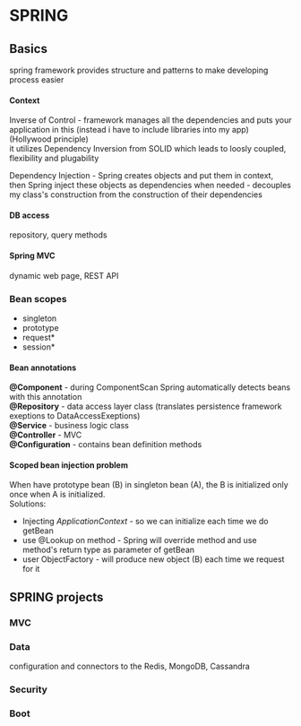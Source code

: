 # SPRING

## Basics

spring framework provides structure and patterns to make developing process easier

#### Context

Inverse of Control - framework manages all the dependencies and puts your application in this \(instead i have to include libraries into my app\) \(Hollywood principle\)  
it utilizes Dependency Inversion from SOLID which leads to loosly coupled, flexibility and plugability

Dependency Injection - Spring creates objects and put them in context, then Spring inject these objects as dependencies when needed - decouples my class's construction from the construction of their dependencies

#### DB access

repository, query methods

#### Spring MVC

dynamic web page, REST API

### Bean scopes

* singleton
* prototype
* request\*
* session\*

#### Bean annotations

**@Component** - during ComponentScan Spring automatically detects beans with this annotation  
**@Repository** - data access layer class \(translates persistence framework exeptions to DataAccessExeptions\)  
**@Service** - business logic class  
**@Controller** - MVC  
**@Configuration** - contains bean definition methods 

####  S**coped bean injection problem**

When have prototype bean \(B\) in singleton bean \(A\), the B is initialized only once when A is initialized.  
Solutions:

* Injecting _ApplicationContext -_ so we can initialize each time we do getBean
* use @Lookup on method - Spring will override method and use method's return type as parameter of getBean
* user ObjectFactory - will produce new object \(B\) each time we request for it

## SPRING projects

### MVC

### Data

configuration and connectors to the Redis, MongoDB, Cassandra 

### Security

### Boot



